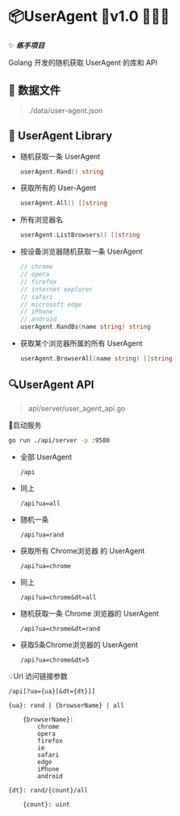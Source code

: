 # :package:UserAgent :bookmark:v1.0 :tada::tada::tada:

✨ ___练手项目___

Golang 开发的随机获取 UserAgent 的库和 API

## :memo: 数据文件

> ./data/user-agent.json

## :wrench: UserAgent Library

* 随机获取一条 UserAgent

    ``` go
    userAgent.Rand() string
    ```

* 获取所有的 User-Agent

    ``` go
    userAgent.All() []string
    ```

* 所有浏览器名

    ``` go
    userAgent.ListBrowsers() []string
    ```

* 按设备浏览器随机获取一条 UserAgent

    ``` go
    // chrome
    // opera
    // firefox
    // internet explorer
    // safari
    // microsoft edge
    // iPhone
    // android
    userAgent.RandBs(name string) string
    ```

* 获取某个浏览器所属的所有 UserAgent

    ``` go
    userAgent.BrowserAll(name string) []string
    ```

## :mag:UserAgent API

> api/server/user_agent_api.go

:rocket:启动服务

``` sh
go run ./api/server -p :9580
```

* 全部 UserAgent

    ``` url
    /api
    ```

* 同上

    ``` url
    /api?ua=all
    ```

* 随机一条

    ``` url
    /api?ua=rand
    ```

* 获取所有 Chrome浏览器 的 UserAgent

    ``` url
    /api?ua=chrome
    ```

* 同上

    ``` url
    /api?ua=chrome&dt=all
    ```

* 随机获取一条 Chrome 浏览器的 UserAgent

    ``` url
    /api?ua=chrome&dt=rand
    ```

* 获取5条Chrome浏览器的 UserAgent

    ``` url
    /api?ua=chrome&dt=5
    ```

:bulb:Url 访问链接参数

``` http
/api[?ua={ua}[&dt={dt}]]

{ua}: rand | {browserName} | all

    {browserName}: 
        chrome
        opera
        firefox
        ie
        safari
        edge
        iPhone
        android

{dt}: rand/{count}/all

    {count}: uint
```
